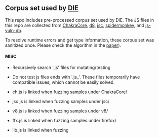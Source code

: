 ## Corpus set used by [DIE](https://github.com/sslab-gatech/DIE)

This repo includes pre-processed corpus set used by DIE.
The JS files in this repo are collected from [ChakraCore](https://github.com/microsoft/ChakraCore/tree/master/test),
[d8](https://github.com/v8/v8/tree/master/test), [jsc](https://github.com/WebKit/webkit/tree/master/JSTests), [spidermonkey](https://github.com/mozilla/spidernode/tree/master/test), and [js-vuln-db](https://github.com/tunz/js-vuln-db).

To resolve runtime errors and get type information, these corpus set was sanitized once. Please check the algorithm in the [paper](https://gts3.org/assets/papers/2020/park:die.pdf)).


#### MISC
- Recursively search '.js' files for mutating/testing
- Do not test js files ends with '.js_'. These files temporarily have compatible issues, which cannot be easily solved.

- ch.js is linked when fuzzing samples under ChakraCore/
- jsc.js is linked when fuzzing samples under jsc/
- v8.js is linked when fuzzing samples under v8/
- ffx.js is linked when fuzzing samples under firefox/
- lib.js is linked when fuzzing 
